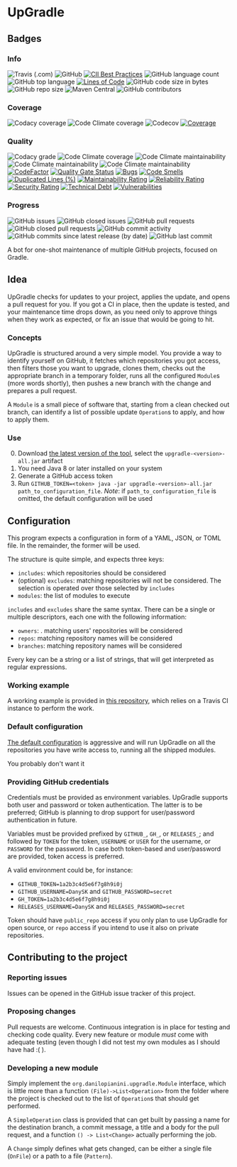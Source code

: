 # UpGradle

## Badges

### Info
![Travis (.com)](https://img.shields.io/travis/com/DanySK/upgradle)
![GitHub](https://img.shields.io/github/license/DanySK/upgradle)
[![CII Best Practices](https://bestpractices.coreinfrastructure.org/projects/3803/badge)](https://bestpractices.coreinfrastructure.org/projects/3803)
![GitHub language count](https://img.shields.io/github/languages/count/DanySK/upgradle)
![GitHub top language](https://img.shields.io/github/languages/top/DanySK/upgradle)
[![Lines of Code](https://sonarcloud.io/api/project_badges/measure?project=DanySK_upgradle&metric=ncloc)](https://sonarcloud.io/dashboard?id=DanySK_upgradle)
![GitHub code size in bytes](https://img.shields.io/github/languages/code-size/DanySK/upgradle)
![GitHub repo size](https://img.shields.io/github/repo-size/DanySK/upgradle)
![Maven Central](https://img.shields.io/maven-central/v/org.danilopianini/upgradle)
![GitHub contributors](https://img.shields.io/github/contributors/DanySK/upgradle)

### Coverage
![Codacy coverage](https://img.shields.io/codacy/coverage/75076bfcac4a4360851b2b55824280f0)
![Code Climate coverage](https://img.shields.io/codeclimate/coverage/DanySK/upgradle)
![Codecov](https://img.shields.io/codecov/c/github/DanySK/upgradle)
[![Coverage](https://sonarcloud.io/api/project_badges/measure?project=DanySK_upgradle&metric=coverage)](https://sonarcloud.io/dashboard?id=DanySK_upgradle)

### Quality
![Codacy grade](https://img.shields.io/codacy/grade/75076bfcac4a4360851b2b55824280f0)
![Code Climate coverage](https://img.shields.io/codeclimate/coverage/DanySK/upgradle)
![Code Climate maintainability](https://img.shields.io/codeclimate/maintainability-percentage/DanySK/upgradle)
![Code Climate maintainability](https://img.shields.io/codeclimate/issues/DanySK/upgradle)
![Code Climate maintainability](https://img.shields.io/codeclimate/tech-debt/DanySK/upgradle)
[![CodeFactor](https://www.codefactor.io/repository/github/danysk/upgradle/badge)](https://www.codefactor.io/repository/github/danysk/upgradle)
[![Quality Gate Status](https://sonarcloud.io/api/project_badges/measure?project=DanySK_upgradle&metric=alert_status)](https://sonarcloud.io/dashboard?id=DanySK_upgradle)
[![Bugs](https://sonarcloud.io/api/project_badges/measure?project=DanySK_upgradle&metric=bugs)](https://sonarcloud.io/dashboard?id=DanySK_upgradle)
[![Code Smells](https://sonarcloud.io/api/project_badges/measure?project=DanySK_upgradle&metric=code_smells)](https://sonarcloud.io/dashboard?id=DanySK_upgradle)
[![Duplicated Lines (%)](https://sonarcloud.io/api/project_badges/measure?project=DanySK_upgradle&metric=duplicated_lines_density)](https://sonarcloud.io/dashboard?id=DanySK_upgradle)
[![Maintainability Rating](https://sonarcloud.io/api/project_badges/measure?project=DanySK_upgradle&metric=sqale_rating)](https://sonarcloud.io/dashboard?id=DanySK_upgradle)
[![Reliability Rating](https://sonarcloud.io/api/project_badges/measure?project=DanySK_upgradle&metric=reliability_rating)](https://sonarcloud.io/dashboard?id=DanySK_upgradle)
[![Security Rating](https://sonarcloud.io/api/project_badges/measure?project=DanySK_upgradle&metric=security_rating)](https://sonarcloud.io/dashboard?id=DanySK_upgradle)
[![Technical Debt](https://sonarcloud.io/api/project_badges/measure?project=DanySK_upgradle&metric=sqale_index)](https://sonarcloud.io/dashboard?id=DanySK_upgradle)
[![Vulnerabilities](https://sonarcloud.io/api/project_badges/measure?project=DanySK_upgradle&metric=vulnerabilities)](https://sonarcloud.io/dashboard?id=DanySK_upgradle)

### Progress
![GitHub issues](https://img.shields.io/github/issues/DanySK/upgradle)
![GitHub closed issues](https://img.shields.io/github/issues-closed/DanySK/upgradle)
![GitHub pull requests](https://img.shields.io/github/issues-pr/DanySK/upgradle)
![GitHub closed pull requests](https://img.shields.io/github/issues-pr-closed/DanySK/upgradle)
![GitHub commit activity](https://img.shields.io/github/commit-activity/y/DanySK/upgradle)
![GitHub commits since latest release (by date)](https://img.shields.io/github/commits-since/DanySK/upgradle/latest/master)
![GitHub last commit](https://img.shields.io/github/last-commit/DanySK/upgradle)

A bot for one-shot maintenance of multiple GitHub projects,
focused on Gradle.


## Idea

UpGradle checks for updates to your project, applies the update, and opens a pull request for you.
If you got a CI in place, then the update is tested, and your maintenance time drops down, as you need only to approve
things when they work as expected, or fix an issue that would be going to hit.


### Concepts

UpGradle is structured around a very simple model.
You provide a way to identify yourself on GitHub,
it fetches which repositories you got access,
then filters those you want to upgrade,
clones them, checks out the appropriate branch in a temporary folder,
runs all the configured `Module`s (more words shortly),
then pushes a new branch with the change and prepares a pull request.

A `Module` is a small piece of software that, starting from a clean checked out branch,
can identify a list of possible update `Operation`s to apply, and how to apply them.

### Use

0. Download [the latest version of the tool](https://github.com/DanySK/upgradle/releases/latest), select the `upgradle-<version>-all.jar` artifact
0. You need Java 8 or later installed on your system
0. Generate a GitHub access token
0. Run `GITHUB_TOKEN=<token> java -jar upgradle-<version>-all.jar path_to_configuration_file`.
*Note*: if `path_to_configuration_file` is omitted, the default configuration will be used

## Configuration

This program expects a configuration in form of a YAML, JSON, or TOML file.
In the remainder, the former will be used.

The structure is quite simple, and expects three keys:

* `includes`: which repositories should be considered
* (optional) `excludes`: matching repositories will not be considered. The selection is operated over those selected by `includes`
* `modules`: the list of modules to execute

`includes` and `excludes` share the same syntax.
There can be a single or multiple descriptors,
each one  with the following information:

* `owners`: . matching users' repositories will be considered
* `repos`: matching repository names will be considered
* `branches`: matching repository names will be considered

Every key can be a string or a list of strings,
that will get interpreted as regular expressions.

### Working example

A working example is provided in [this repository](https://github.com/DanySK/upgradle-bot),
which relies on a Travis CI instance to perform the work.

### Default configuration

[The default configuration](https://github.com/DanySK/upgradle/blob/master/src/main/resources/upgradle.yml)
is aggressive and will run UpGradle on all the repositories you have write access to,
running all the shipped modules.

You probably don't want it

### Providing GitHub credentials

Credentials must be provided as environment variables.
UpGradle supports both user and password or token authentication.
The latter is to be preferred;
GitHub is planning to drop support for user/password authentication in future.

Variables must be provided prefixed by `GITHUB_`, `GH_`, or `RELEASES_`;
and followed by `TOKEN` for the token,
`USERNAME` or `USER` for the username,
or `PASSWORD` for the password.
In case both token-based and user/password are provided, token access is preferred.

A valid environment could be, for instance:

* `GITHUB_TOKEN=1a2b3c4d5e6f7g8h9i0j`
* `GITHUB_USERNAME=DanySK` and `GITHUB_PASSWORD=secret`
* `GH_TOKEN=1a2b3c4d5e6f7g8h9i0j`
* `RELEASES_USERNAME=DanySK` and `RELEASES_PASSWORD=secret`

Token should have `public_repo` access if you only plan to use UpGradle for open source,
or `repo` access if you intend to use it also on private repositories.

## Contributing to the project

### Reporting issues

Issues can be opened in the GitHub issue tracker of this project.

### Proposing changes

Pull requests are welcome.
Continuous integration is in place for testing and checking code quality.
Every new feature or module *must* come with adequate testing (even though I did not test my own modules as I should have had :( ).

### Developing a new module

Simply implement the `org.danilopianini.upgradle.Module` interface,
which is little more than a function `(File)->List<Operation>`
from the folder where the project is checked out
to the list of `Operation`s that should get performed.

A `SimpleOperation` class is provided that can get built by passing
a name for the destination branch, a commit message, a title and a body for the pull request,
and a function `() -> List<Change>` actually performing the job.

A `Change` simply defines what gets changed, can be either a single file (`OnFile`)
or a path to a file (`Pattern`).

